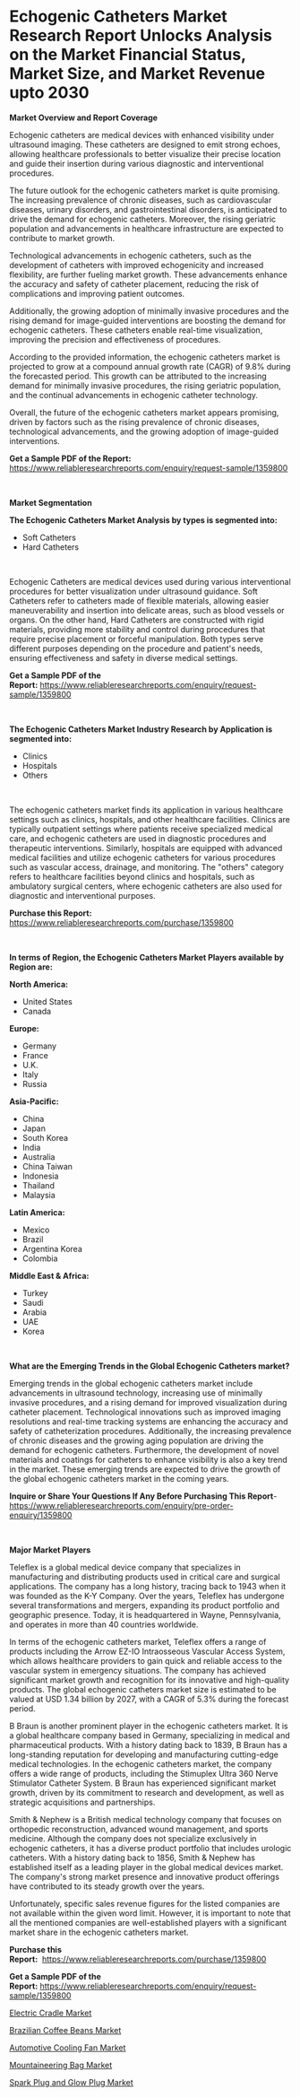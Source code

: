 <p><h1>Echogenic Catheters Market Research Report Unlocks Analysis on the Market Financial Status, Market Size, and Market Revenue upto 2030</h1></p><p><strong>Market Overview and Report Coverage</strong></p>
<p><p>Echogenic catheters are medical devices with enhanced visibility under ultrasound imaging. These catheters are designed to emit strong echoes, allowing healthcare professionals to better visualize their precise location and guide their insertion during various diagnostic and interventional procedures.</p><p>The future outlook for the echogenic catheters market is quite promising. The increasing prevalence of chronic diseases, such as cardiovascular diseases, urinary disorders, and gastrointestinal disorders, is anticipated to drive the demand for echogenic catheters. Moreover, the rising geriatric population and advancements in healthcare infrastructure are expected to contribute to market growth.</p><p>Technological advancements in echogenic catheters, such as the development of catheters with improved echogenicity and increased flexibility, are further fueling market growth. These advancements enhance the accuracy and safety of catheter placement, reducing the risk of complications and improving patient outcomes.</p><p>Additionally, the growing adoption of minimally invasive procedures and the rising demand for image-guided interventions are boosting the demand for echogenic catheters. These catheters enable real-time visualization, improving the precision and effectiveness of procedures.</p><p>According to the provided information, the echogenic catheters market is projected to grow at a compound annual growth rate (CAGR) of 9.8% during the forecasted period. This growth can be attributed to the increasing demand for minimally invasive procedures, the rising geriatric population, and the continual advancements in echogenic catheter technology.</p><p>Overall, the future of the echogenic catheters market appears promising, driven by factors such as the rising prevalence of chronic diseases, technological advancements, and the growing adoption of image-guided interventions.</p></p>
<p><strong>Get a Sample PDF of the Report:</strong> <a href="https://www.reliableresearchreports.com/enquiry/request-sample/1359800">https://www.reliableresearchreports.com/enquiry/request-sample/1359800</a></p>
<p>&nbsp;</p>
<p><strong>Market Segmentation</strong></p>
<p><strong>The Echogenic Catheters Market Analysis by types is segmented into:</strong></p>
<p><ul><li>Soft Catheters</li><li>Hard Catheters</li></ul></p>
<p>&nbsp;</p>
<p><p>Echogenic Catheters are medical devices used during various interventional procedures for better visualization under ultrasound guidance. Soft Catheters refer to catheters made of flexible materials, allowing easier maneuverability and insertion into delicate areas, such as blood vessels or organs. On the other hand, Hard Catheters are constructed with rigid materials, providing more stability and control during procedures that require precise placement or forceful manipulation. Both types serve different purposes depending on the procedure and patient's needs, ensuring effectiveness and safety in diverse medical settings.</p></p>
<p><strong>Get a Sample PDF of the Report:</strong>&nbsp;<a href="https://www.reliableresearchreports.com/enquiry/request-sample/1359800">https://www.reliableresearchreports.com/enquiry/request-sample/1359800</a></p>
<p>&nbsp;</p>
<p><strong>The Echogenic Catheters Market Industry Research by Application is segmented into:</strong></p>
<p><ul><li>Clinics</li><li>Hospitals</li><li>Others</li></ul></p>
<p>&nbsp;</p>
<p><p>The echogenic catheters market finds its application in various healthcare settings such as clinics, hospitals, and other healthcare facilities. Clinics are typically outpatient settings where patients receive specialized medical care, and echogenic catheters are used in diagnostic procedures and therapeutic interventions. Similarly, hospitals are equipped with advanced medical facilities and utilize echogenic catheters for various procedures such as vascular access, drainage, and monitoring. The "others" category refers to healthcare facilities beyond clinics and hospitals, such as ambulatory surgical centers, where echogenic catheters are also used for diagnostic and interventional purposes.</p></p>
<p><strong>Purchase this Report:</strong>&nbsp; <a href="https://www.reliableresearchreports.com/purchase/1359800">https://www.reliableresearchreports.com/purchase/1359800</a></p>
<p>&nbsp;</p>
<p><strong>In terms of Region, the Echogenic Catheters Market Players available by Region are:</strong></p>
<p>
    <p> <strong> North America: </strong>
        <ul>
            <li>United States</li>
            <li>Canada</li>
        </ul>
        </p> 
    <p> <strong> Europe: </strong>
        <ul>
            <li>Germany</li>
            <li>France</li>
            <li>U.K.</li>
            <li>Italy</li>
            <li>Russia</li>
        </ul>
        </p> 
    <p> <strong> Asia-Pacific: </strong>
        <ul>
            <li>China</li>
            <li>Japan</li>
            <li>South Korea</li>
            <li>India</li>
            <li>Australia</li>
            <li>China Taiwan</li>
            <li>Indonesia</li>
            <li>Thailand</li>
            <li>Malaysia</li>
        </ul>
        </p> 
    <p> <strong> Latin America: </strong>
        <ul>
            <li>Mexico</li>
            <li>Brazil</li>
            <li>Argentina Korea</li>
            <li>Colombia</li>
        </ul>
        </p> 
    <p> <strong> Middle East & Africa: </strong>
        <ul>
            <li>Turkey</li>
            <li>Saudi</li>
            <li>Arabia</li>
            <li>UAE</li>
            <li>Korea</li>
        </ul>
    </p>
    </p>
<p>&nbsp;</p>
<p><strong>What are the Emerging Trends in the Global Echogenic Catheters market?</strong></p>
<p><p>Emerging trends in the global echogenic catheters market include advancements in ultrasound technology, increasing use of minimally invasive procedures, and a rising demand for improved visualization during catheter placement. Technological innovations such as improved imaging resolutions and real-time tracking systems are enhancing the accuracy and safety of catheterization procedures. Additionally, the increasing prevalence of chronic diseases and the growing aging population are driving the demand for echogenic catheters. Furthermore, the development of novel materials and coatings for catheters to enhance visibility is also a key trend in the market. These emerging trends are expected to drive the growth of the global echogenic catheters market in the coming years.</p></p>
<p><strong>Inquire or Share Your Questions If Any Before Purchasing This Report</strong>- <a href="https://www.reliableresearchreports.com/enquiry/pre-order-enquiry/1359800">https://www.reliableresearchreports.com/enquiry/pre-order-enquiry/1359800</a></p>
<p>&nbsp;</p>
<p><strong>Major Market Players</strong></p>
<p><p>Teleflex is a global medical device company that specializes in manufacturing and distributing products used in critical care and surgical applications. The company has a long history, tracing back to 1943 when it was founded as the K-Y Company. Over the years, Teleflex has undergone several transformations and mergers, expanding its product portfolio and geographic presence. Today, it is headquartered in Wayne, Pennsylvania, and operates in more than 40 countries worldwide.</p><p>In terms of the echogenic catheters market, Teleflex offers a range of products including the Arrow EZ-IO Intraosseous Vascular Access System, which allows healthcare providers to gain quick and reliable access to the vascular system in emergency situations. The company has achieved significant market growth and recognition for its innovative and high-quality products. The global echogenic catheters market size is estimated to be valued at USD 1.34 billion by 2027, with a CAGR of 5.3% during the forecast period.</p><p>B Braun is another prominent player in the echogenic catheters market. It is a global healthcare company based in Germany, specializing in medical and pharmaceutical products. With a history dating back to 1839, B Braun has a long-standing reputation for developing and manufacturing cutting-edge medical technologies. In the echogenic catheters market, the company offers a wide range of products, including the Stimuplex Ultra 360 Nerve Stimulator Catheter System. B Braun has experienced significant market growth, driven by its commitment to research and development, as well as strategic acquisitions and partnerships.</p><p>Smith & Nephew is a British medical technology company that focuses on orthopedic reconstruction, advanced wound management, and sports medicine. Although the company does not specialize exclusively in echogenic catheters, it has a diverse product portfolio that includes urologic catheters. With a history dating back to 1856, Smith & Nephew has established itself as a leading player in the global medical devices market. The company's strong market presence and innovative product offerings have contributed to its steady growth over the years.</p><p>Unfortunately, specific sales revenue figures for the listed companies are not available within the given word limit. However, it is important to note that all the mentioned companies are well-established players with a significant market share in the echogenic catheters market.</p></p>
<p><strong>Purchase this Report:</strong>&nbsp;&nbsp;<a href="https://www.reliableresearchreports.com/purchase/1359800">https://www.reliableresearchreports.com/purchase/1359800</a></p>
<p></p>
<p><strong>Get a Sample PDF of the Report:</strong>&nbsp;<a href="https://www.reliableresearchreports.com/enquiry/request-sample/1359800">https://www.reliableresearchreports.com/enquiry/request-sample/1359800</a></p>
<p><p><a href="https://www.linkedin.com/pulse/electric-cradle-market-size-share-amp-trends-analysis-xs12e/">Electric Cradle Market</a></p><p><a href="https://www.linkedin.com/pulse/brazilian-coffee-beans-market-research-report-unlocks-rtyoe/">Brazilian Coffee Beans Market</a></p><p><a href="https://medium.com/@nelljian7548/automotive-cooling-fan-market-size-growth-forecast-2023-2030-172863e21681">Automotive Cooling Fan Market</a></p><p><a href="https://www.linkedin.com/pulse/mountaineering-bag-market-size-share-global-analysis-qqmie/">Mountaineering Bag Market</a></p><p><a href="https://medium.com/@emmyrolfson8689/spark-plug-and-glow-plug-market-size-growth-forecast-2023-2030-14597c5a1057">Spark Plug and Glow Plug Market</a></p></p>